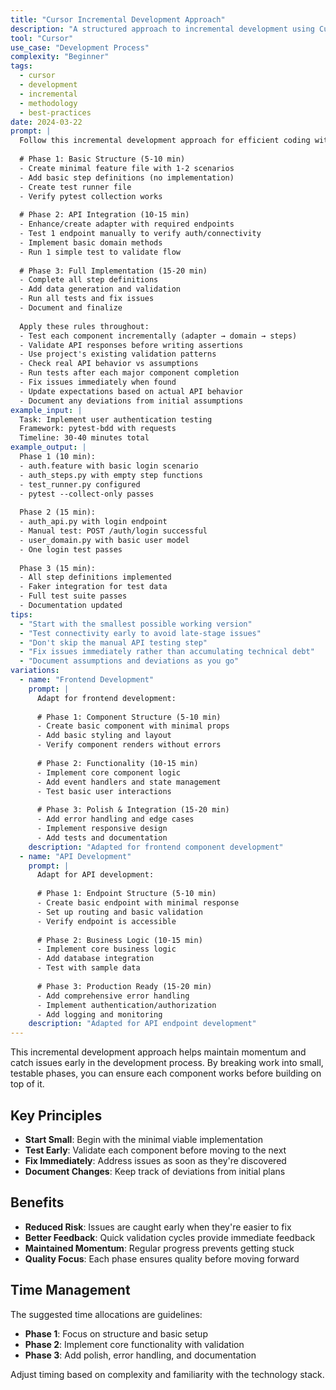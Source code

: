 ```yaml
---
title: "Cursor Incremental Development Approach"
description: "A structured approach to incremental development using Cursor with phase-based implementation"
tool: "Cursor"
use_case: "Development Process"
complexity: "Beginner"
tags:
  - cursor
  - development
  - incremental
  - methodology
  - best-practices
date: 2024-03-22
prompt: |
  Follow this incremental development approach for efficient coding with Cursor:
  
  # Phase 1: Basic Structure (5-10 min)
  - Create minimal feature file with 1-2 scenarios
  - Add basic step definitions (no implementation)
  - Create test runner file
  - Verify pytest collection works
  
  # Phase 2: API Integration (10-15 min)
  - Enhance/create adapter with required endpoints
  - Test 1 endpoint manually to verify auth/connectivity
  - Implement basic domain methods
  - Run 1 simple test to validate flow
  
  # Phase 3: Full Implementation (15-20 min)
  - Complete all step definitions
  - Add data generation and validation
  - Run all tests and fix issues
  - Document and finalize
  
  Apply these rules throughout:
  - Test each component incrementally (adapter → domain → steps)
  - Validate API responses before writing assertions
  - Use project's existing validation patterns
  - Check real API behavior vs assumptions
  - Run tests after each major component completion
  - Fix issues immediately when found
  - Update expectations based on actual API behavior
  - Document any deviations from initial assumptions
example_input: |
  Task: Implement user authentication testing
  Framework: pytest-bdd with requests
  Timeline: 30-40 minutes total
example_output: |
  Phase 1 (10 min):
  - auth.feature with basic login scenario
  - auth_steps.py with empty step functions
  - test_runner.py configured
  - pytest --collect-only passes
  
  Phase 2 (15 min):
  - auth_api.py with login endpoint
  - Manual test: POST /auth/login successful
  - user_domain.py with basic user model
  - One login test passes
  
  Phase 3 (15 min):
  - All step definitions implemented
  - Faker integration for test data
  - Full test suite passes
  - Documentation updated
tips:
  - "Start with the smallest possible working version"
  - "Test connectivity early to avoid late-stage issues"
  - "Don't skip the manual API testing step"
  - "Fix issues immediately rather than accumulating technical debt"
  - "Document assumptions and deviations as you go"
variations:
  - name: "Frontend Development"
    prompt: |
      Adapt for frontend development:
      
      # Phase 1: Component Structure (5-10 min)
      - Create basic component with minimal props
      - Add basic styling and layout
      - Verify component renders without errors
      
      # Phase 2: Functionality (10-15 min)
      - Implement core component logic
      - Add event handlers and state management
      - Test basic user interactions
      
      # Phase 3: Polish & Integration (15-20 min)
      - Add error handling and edge cases
      - Implement responsive design
      - Add tests and documentation
    description: "Adapted for frontend component development"
  - name: "API Development"
    prompt: |
      Adapt for API development:
      
      # Phase 1: Endpoint Structure (5-10 min)
      - Create basic endpoint with minimal response
      - Set up routing and basic validation
      - Verify endpoint is accessible
      
      # Phase 2: Business Logic (10-15 min)
      - Implement core business logic
      - Add database integration
      - Test with sample data
      
      # Phase 3: Production Ready (15-20 min)
      - Add comprehensive error handling
      - Implement authentication/authorization
      - Add logging and monitoring
    description: "Adapted for API endpoint development"
---
```


This incremental development approach helps maintain momentum and catch issues early in the development process. By breaking work into small, testable phases, you can ensure each component works before building on top of it.

## Key Principles

- **Start Small**: Begin with the minimal viable implementation
- **Test Early**: Validate each component before moving to the next
- **Fix Immediately**: Address issues as soon as they're discovered
- **Document Changes**: Keep track of deviations from initial plans

## Benefits

- **Reduced Risk**: Issues are caught early when they're easier to fix
- **Better Feedback**: Quick validation cycles provide immediate feedback
- **Maintained Momentum**: Regular progress prevents getting stuck
- **Quality Focus**: Each phase ensures quality before moving forward

## Time Management

The suggested time allocations are guidelines:
- **Phase 1**: Focus on structure and basic setup
- **Phase 2**: Implement core functionality with validation
- **Phase 3**: Add polish, error handling, and documentation

Adjust timing based on complexity and familiarity with the technology stack. 